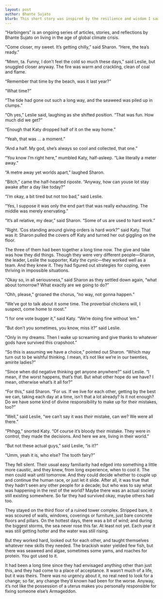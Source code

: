 ```yaml
---
layout: post
author: Bhante Sujato
blurb: This short story was inspired by the resilience and wisdom I saw in women of an older generation. “Sharon” is the proto-typical Aussie woman’s name; “Leslie” is one of the strongest women I know; and “Katy” is named after a leading character in a story by Joanna Russ, whose first line has stuck with me for decades.
---
```


<p class="preamble">“Harbingers” is an ongoing series of articles, stories, and reflections by Bhante Sujato on living in the age of global climate crisis.</p>

“Come closer, my sweet. It’s getting chilly,” said Sharon. “Here, the tea’s ready.”

“Mmm, ta. Funny, I don’t feel the cold so much these days,” said Leslie, but snuggled closer anyway. The fire was warm and crackling, clean of coal and flame.

“Remember that time by the beach, was it last year?”

“What time?”

“The tide had gone out such a long way, and the seaweed was piled up in clumps.”

“Oh yes,” Leslie said, laughing as she shifted position. “That was fun. How much did we get?”

“Enough that Katy dropped half of it on the way home.”

“Yeah, that was … a moment.”

“And a half. My god, she’s always so cool and collected, that one.”

“You know I’m right here,” mumbled Katy, half-asleep. “Like literally a meter away.”

“A metre away yet worlds apart,” laughed Sharon.

“Bitch,” came the half-hearted riposte. “Anyway, how can youse lot stay awake after a day like today?”

“I’m okay, a bit tired but not too bad,” said Leslie.

“Yes, I suppose it was only the end part that was really exhausting. The middle was merely enervating.”

“It’s all relative, my dear,” said Sharon. “Some of us are used to hard work.”

“Right. ’Cos standing around giving orders is hard work?” said Katy. That was it: Sharon pulled the covers off Katy and turned her out giggling on the floor.

The three of them had been together a long time now. The give and take was how they did things. Though they were very different people—Sharon, the leader, Leslie the supporter, Katy the cynic—they worked well as a team. And they knew it. They had figured out strategies for coping, even thriving in impossible situations.

“Okay so, in all seriousness,” said Sharon as they settled down again, “what about tomorrow? What exactly are we going to do?”

“Ohh, please,” groaned the chorus, “no way, not gonna happen.”

“We’ve got to talk about it some time. The proverbial chickens will, I suspect, come home to roost.”

“I for one vote bugger it,” said Katy. “We’re doing fine without ’em.”

“But don’t you sometimes, you know, miss it?” said Leslie.

“Only in my dreams. Then I wake up screaming and give thanks to whatever gods have survived this crapshoot.”

“So this is assuming we have a choice,” pointed out Sharon. “Which may turn out to be wishful thinking. I mean, it’s not like we’re in our twenties, amirite ladies?”

“Since when did negative thinking get anyone anywhere?” said Leslie. “I mean, if the worst happens, that’s that. But what other hope do we have? I mean, otherwise what’s it all for?”

“For this,” said Sharon. “For us. If we live for each other, getting by the best we can, taking each day at a time, isn’t that a lot already? Is it not enough? Do we have some kind of divine responsibility to make up for their mistakes, too?”

“Well,” said Leslie, “we can’t say it was *their* mistake, can we? We were all there.”

“Phhgg,” snorted Katy. “Of course it’s bloody their mistake. They were in control, they made the decisions. And here we are, living in their world.”

“But not these actual guys,” said Leslie, “is it?”

“Umm, yeah it is, who else? The tooth fairy?”

They fell silent. Their usual easy familiarity had edged into something a little more caustic, and they knew, from long experience, when to cool it. The men could wait until tomorrow. And they could decide whether to couple up and continue the human race, or just let it slide. After all, it was true that they hadn’t seen any other people for a decade; but who was to say what was happening in the rest of the world? Maybe there was an actual society still existing somewhere. So far they had survived okay, maybe others had too.

They stayed on the third floor of a ruined tower complex. Stripped bare, it was scoured of walls, windows, coverings or furniture, just bare concrete floors and pillars. On the hottest days, there was a bit of wind; and during the biggest storms, the sea never rose this far. At least not yet. Each year it was still getting hotter and the water was still rising. 

But they worked hard, looked out for each other, and taught themselves whatever new skills they needed. The brackish water yielded few fish, but there was seaweed and algae, sometimes some yams, and roaches for protein. You got used to it. 

It had been a long time since they had envisaged anything other than just this, and they had come to a place of acceptance. It wasn’t much of a life, but it was theirs. There was no urgency about it, no real need to look for a change; so far, any change they’d known had been for the worse. Anyway, it’s not like the possession of a uterus makes you personally responsible for fixing someone else’s Armageddon.
